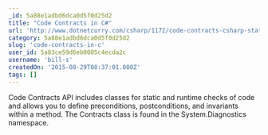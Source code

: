 ```yaml
---
_id: 5a88e1adbd6dca0d5f0d25d2
title: "Code Contracts in C#"
url: 'http://www.dotnetcurry.com/csharp/1172/code-contracts-csharp-static-runtime-checks'
category: 5a88e1adbd6dca0d5f0d25d2
slug: 'code-contracts-in-c'
user_id: 5a83ce59d6eb0005c4ecda2c
username: 'bill-s'
createdOn: '2015-08-29T08:37:01.000Z'
tags: []
---
```


Code Contracts API includes classes for static and runtime checks of code and allows you to define preconditions, postconditions, and invariants within a method. The Contracts class is found in the System.Diagnostics namespace.
